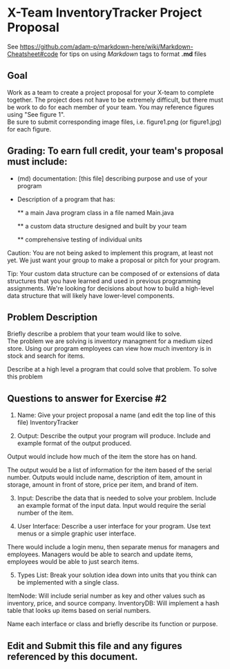 # X-Team InventoryTracker Project Proposal

See https://github.com/adam-p/markdown-here/wiki/Markdown-Cheatsheet#code for tips on using *Markdown* tags to format __.md__ files

## Goal

Work as a team to create a project proposal for your X-team to complete together.
The project does not have to be extremely difficult,
but there must be work to do for each member of your team.
You may reference figures using "See figure 1".  
Be sure to submit corresponding image files, i.e. figure1.png (or figure1.jpg) for each figure.

## Grading: To earn full credit, your team's proposal must include:

* (md) documentation: [this file] describing purpose and use of your program

* Description of a program that has:

  ** a main Java program class in a file named Main.java
  
  ** a custom data structure designed and built by your team
  
  ** comprehensive testing of individual units
  
 Caution: You are not being asked to implement this program, at least not yet. 
 We just want your group to make a proposal or pitch for your program.
 
 Tip: Your custom data structure can be composed of or extensions of data structures that you have learned and used in previous programming assignments.  We're looking for decisions about how to build a high-level data structure that will likely have lower-level components.

## Problem Description

Briefly describe a problem that your team would like to solve.  
The problem we are solving is inventory managment for a medium sized store. Using our program employees can view how much inventory is in stock and search for items.

Describe at a high level a program that could solve that problem.
To solve this problem 

## Questions to answer for Exercise #2

1. Name: Give your project proposal a name (and edit the top line of this file)
InventoryTracker



2. Output: Describe the output your program will produce.  Include and example format of the output produced.

Output would include how much of the item the store has on hand.

The output would be a list of information for the item based of the serial number. Outputs would include name, description of item, amount in storage, amount in front of store, price per item, and brand of item.

3. Input: Describe the data that is needed to solve your problem. Include an example format of the input data.
Input would require the serial number of the item.


4. User Interface: Describe a user interface for your program.  Use text menus or a simple graphic user interface.

There would include a login menu, then separate menus for managers and employees. Managers would be able to search and update items, employees would be able to just search items.



5. Types List: Break your solution idea down into units that you think can be implemented with a single class.

ItemNode: Will include serial number as key and other values such as inventory, price, and source company.
InventoryDB: Will implement a hash table that looks up items based on serial numbers.

Name each interface or class and briefly describe its function or purpose.


## Edit and Submit this file and any figures referenced by this document.

